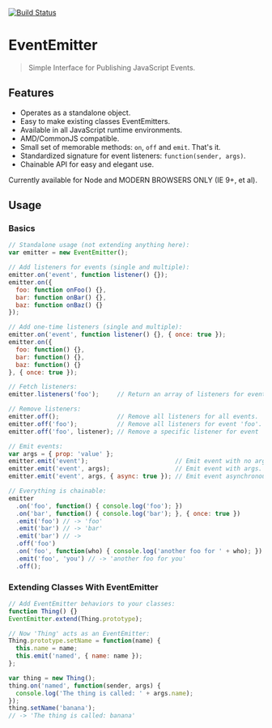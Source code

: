 [![Build Status](https://travis-ci.org/mccalltd/EventEmitter.png)](https://travis-ci.org/mccalltd/EventEmitter)

EventEmitter
============

> Simple Interface for Publishing JavaScript Events.


Features
--------

- Operates as a standalone object.
- Easy to make existing classes EventEmitters.
- Available in all JavaScript runtime environments.
- AMD/CommonJS compatible.
- Small set of memorable methods: `on`, `off` and `emit`. That's it.
- Standardized signature for event listeners: `function(sender, args)`.
- Chainable API for easy and elegant use.

Currently available for Node and MODERN BROWSERS ONLY (IE 9+, et al).


Usage
-----

### Basics

```javascript
// Standalone usage (not extending anything here):
var emitter = new EventEmitter();

// Add listeners for events (single and multiple):
emitter.on('event', function listener() {});
emitter.on({
  foo: function onFoo() {},
  bar: function onBar() {},
  baz: function onBaz() {}
});

// Add one-time listeners (single and multiple):
emitter.on('event', function listener() {}, { once: true });
emitter.on({
  foo: function() {},
  bar: function() {},
  baz: function() {}
}, { once: true });

// Fetch listeners:
emitter.listeners('foo');     // Return an array of listeners for event 'foo'.

// Remove listeners:
emitter.off();                // Remove all listeners for all events.
emitter.off('foo');           // Remove all listeners for event 'foo'.
emitter.off('foo', listener); // Remove a specific listener for event 'foo'.

// Emit events:
var args = { prop: 'value' };
emitter.emit('event');                        // Emit event with no args.
emitter.emit('event', args);                  // Emit event with args.
emitter.emit('event', args, { async: true }); // Emit event asynchronously.

// Everything is chainable:
emitter
  .on('foo', function() { console.log('foo'); })
  .on('bar', function() { console.log('bar'); }, { once: true })
  .emit('foo') // -> 'foo'
  .emit('bar') // -> 'bar'
  .emit('bar') // ->
  .off('foo')
  .on('foo', function(who) { console.log('another foo for ' + who); })
  .emit('foo', 'you') // -> 'another foo for you'
  .off();
```

### Extending Classes With EventEmitter

```javascript
// Add EventEmitter behaviors to your classes:
function Thing() {}
EventEmitter.extend(Thing.prototype);

// Now 'Thing' acts as an EventEmitter:
Thing.prototype.setName = function(name) {
  this.name = name;
  this.emit('named', { name: name });
};

var thing = new Thing();
thing.on('named', function(sender, args) {
  console.log('The thing is called: ' + args.name);
});
thing.setName('banana');
// -> 'The thing is called: banana'
```

